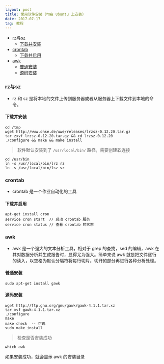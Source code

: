 ```yaml
---
layout: post
title: 常用软件安装（均在 Ubuntu 上安装)
date: 2017-07-17
tag: 教程
---
```

- [rz与sz](#rz%e4%b8%8esz)
	- [下载并安装](#%e4%b8%8b%e8%bd%bd%e5%b9%b6%e5%ae%89%e8%a3%85)
- [crontab](#crontab)
	- [下载并启用](#%e4%b8%8b%e8%bd%bd%e5%b9%b6%e5%90%af%e7%94%a8)
- [awk](#awk)
	- [普通安装](#%e6%99%ae%e9%80%9a%e5%ae%89%e8%a3%85)
	- [源码安装](#%e6%ba%90%e7%a0%81%e5%ae%89%e8%a3%85)

### rz与sz
<a id="RzAndSz"></a>

- rz 和 sz 是将本地的文件上传到服务器或者从服务器上下载文件到本地的命令。

#### 下载并安装

```
cd /tmp
wget http://www.ohse.de/uwe/releases/lrzsz-0.12.20.tar.gz
tar zxvf lrzsz-0.12.20.tar.gz && cd lrzsz-0.12.20
./configure && make && make install
```

> 软件默认安装到了 `/usr/local/bin/` 路径，需要创建软连接

```
cd /usr/bin
ln -s /usr/local/bin/lrz rz
ln -s /usr/local/bin/lsz sz
```


### crontab
<a id="crontab"></a>

- crontab 是一个作业自动化的工具

#### 下载并启用

```
apt-get install cron
service cron start  // 启动 crontab 服务
service cron status // 查看 crontab 的状态
```

### awk
<a id="awk"></a>

- awk 是一个强大的文本分析工具，相对于 grep 的查找，sed 的编辑，awk 在其对数据分析并生成报告时，显得尤为强大。简单来说 awk 就是把文件逐行的读入，以空格为默认分隔符将每行切片，切开的部分再进行各种分析处理。

#### 普通安装

```
sudo apt-get install gawk
```

#### 源码安装

```
wget http://ftp.gnu.org/gnu/gawk/gawk-4.1.1.tar.xz
tar xvf gawk-4.1.1.tar.xz
./configure
make
make check  -- 可选
sudo make install
```

> 检查是否安装成功

```
which awk
```
如果安装成功，就会显示 awk 的安装目录

